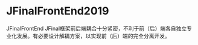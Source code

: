 # JFinalFrontEnd2019
 JFinalFrontEnd
JFinal框架前后端耦合十分紧密，不利于前（后）端各自独立专业化发展。有必要设计解耦方案，以实现前（后）端的完全分离开发。
